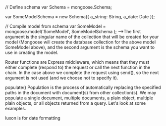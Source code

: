 // Define schema
var Schema = mongoose.Schema;

var SomeModelSchema = new Schema({
a_string: String,
a_date: Date
});

// Compile model from schema
var SomeModel = mongoose.model('SomeModel', SomeModelSchema );
-->The first argument is the singular name of the collection that will be created for your model (Mongoose will create the database collection for the above model SomeModel above), and the second argument is the schema you want to use in creating the model.

Router functions are Express middleware, which means that they must either complete (respond to) the request or call the next function in the chain. In the case above we complete the request using send(), so the next argument is not used (and we choose not to specify it).

populate()
Population is the process of automatically replacing the specified paths in the document with document(s) from other collection(s). We may populate a single document, multiple documents, a plain object, multiple plain objects, or all objects returned from a query. Let's look at some examples.

luxon is for date formatting
